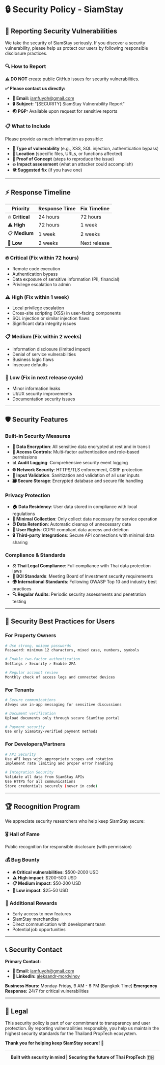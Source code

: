 # 🔒 Security Policy - SiamStay

## 🚨 **Reporting Security Vulnerabilities**

We take the security of SiamStay seriously. If you discover a security vulnerability, please help us protect our users by following responsible disclosure practices.

### **🔍 How to Report**

**⚠️ DO NOT** create public GitHub issues for security vulnerabilities.

**✅ Please contact us directly:**
- **📧 Email:** iamfuyoh@gmail.com
- **🔒 Subject:** "[SECURITY] SiamStay Vulnerability Report"
- **🌏 PGP:** Available upon request for sensitive reports

### **📋 What to Include**
Please provide as much information as possible:
- **🎯 Type of vulnerability** (e.g., XSS, SQL injection, authentication bypass)
- **📍 Location** (specific files, URLs, or functions affected)
- **🔬 Proof of Concept** (steps to reproduce the issue)
- **💥 Impact assessment** (what an attacker could accomplish)
- **🛠️ Suggested fix** (if you have one)

---

## ⚡ **Response Timeline**

| Priority | Response Time | Fix Timeline |
|----------|---------------|--------------|
| 🔥 **Critical** | 24 hours | 72 hours |
| ⚠️ **High** | 72 hours | 1 week |
| 📋 **Medium** | 1 week | 2 weeks |
| 📝 **Low** | 2 weeks | Next release |

### **🔥 Critical (Fix within 72 hours)**
- Remote code execution
- Authentication bypass
- Data exposure of sensitive information (PII, financial)
- Privilege escalation to admin

### **⚠️ High (Fix within 1 week)**
- Local privilege escalation
- Cross-site scripting (XSS) in user-facing components
- SQL injection or similar injection flaws
- Significant data integrity issues

### **📋 Medium (Fix within 2 weeks)**
- Information disclosure (limited impact)
- Denial of service vulnerabilities
- Business logic flaws
- Insecure defaults

### **📝 Low (Fix in next release cycle)**
- Minor information leaks
- UI/UX security improvements
- Documentation security issues

---

## 🛡️ **Security Features**

### **Built-in Security Measures**
- **🔐 Data Encryption**: All sensitive data encrypted at rest and in transit
- **🔑 Access Controls**: Multi-factor authentication and role-based permissions
- **📊 Audit Logging**: Comprehensive security event logging
- **🌐 Network Security**: HTTPS/TLS enforcement, CSRF protection
- **🧹 Input Validation**: Sanitization and validation of all user inputs
- **🗃️ Secure Storage**: Encrypted database and secure file handling

### **Privacy Protection**
- **🏠 Data Residency**: User data stored in compliance with local regulations
- **🚫 Minimal Collection**: Only collect data necessary for service operation
- **⏰ Data Retention**: Automatic cleanup of unnecessary data
- **👤 User Rights**: GDPR-compliant data access and deletion
- **🔒 Third-party Integrations**: Secure API connections with minimal data sharing

### **Compliance & Standards**
- **⚖️ Thai Legal Compliance**: Full compliance with Thai data protection laws
- **🏢 BOI Standards**: Meeting Board of Investment security requirements
- **🌍 International Standards**: Following OWASP Top 10 and industry best practices
- **🔍 Regular Audits**: Periodic security assessments and penetration testing

---

## 🔧 **Security Best Practices for Users**

### **For Property Owners**
```bash
# Use strong, unique passwords
Password: minimum 12 characters, mixed case, numbers, symbols

# Enable two-factor authentication
Settings > Security > Enable 2FA

# Regular account review
Monthly check of access logs and connected devices
```

### **For Tenants**
```bash
# Secure communications
Always use in-app messaging for sensitive discussions

# Document verification
Upload documents only through secure SiamStay portal

# Payment security
Use only SiamStay-verified payment methods
```

### **For Developers/Partners**
```bash
# API Security
Use API keys with appropriate scopes and rotation
Implement rate limiting and proper error handling

# Integration Security
Validate all data from SiamStay APIs
Use HTTPS for all communications
Store credentials securely (never in code)
```

---

## 🏆 **Recognition Program**

We appreciate security researchers who help keep SiamStay secure:

### **🎖️ Hall of Fame**
Public recognition for responsible disclosure (with permission)

### **💰 Bug Bounty**
- **🔥 Critical vulnerabilities**: $500-2000 USD
- **⚠️ High impact**: $200-500 USD  
- **📋 Medium impact**: $50-200 USD
- **📝 Low impact**: $25-50 USD

### **🎁 Additional Rewards**
- Early access to new features
- SiamStay merchandise
- Direct communication with development team
- Potential job opportunities

---

## 📞 **Security Contact**

**Primary Contact:**
- **📧 Email:** iamfuyoh@gmail.com
- **💼 LinkedIn:** [aleksandr-mordvinov](https://www.linkedin.com/in/aleksandr-mordvinov-3bb853325/)

**Business Hours:** Monday-Friday, 9 AM - 6 PM (Bangkok Time)
**Emergency Response:** 24/7 for critical vulnerabilities

---

## 📄 **Legal**

This security policy is part of our commitment to transparency and user protection. By reporting vulnerabilities responsibly, you help us maintain the highest security standards for the Thailand PropTech ecosystem.

**Thank you for helping keep SiamStay secure!** 🙏

---

<div align="center">

**Built with security in mind | Securing the future of Thai PropTech 🇹🇭**

</div>
